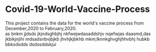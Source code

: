 # Covid-19-World-Vaccine-Process
This project contains  the data for the world's vaccine process from December,2020 to February,2020.  
as
bnkm
jjdsds
jkjndsghbjhj
nkfwejwdasaddshjv
nqefwjas
daasmd,das jkbikjnjihi
mdsadsnbvjbjkb
jhvhjkjbkhb
mkm;lknnkghvghjhhvbhj
hubkb
bbksdsdds
dsdssddskjui
